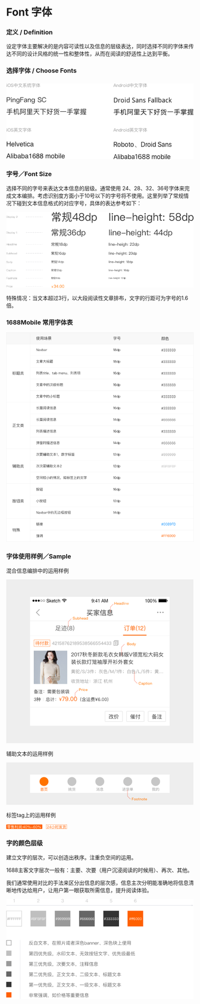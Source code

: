 # Font  字体

### 

### 定义 / Definition

设定字体主要解决的是内容可读性以及信息的层级表达，同时选择不同的字体来传达不同的设计风格的统一性和整体性，从而在阅读的舒适性上达到平衡。

### 选择字体 / Choose Fonts

### ![](/assets/font1.png)

###  字号／Font Size

选择不同的字号来表达文本信息的层级。通常使用 24、28、32、36号字体来完成文本编排。考虑识别度方面小于10号以下的字号将不使用。这里列举了常规情况下碰到文本信息格式的对应字号，具体的表达参考如下：

![](/assets/font2.png)  
  
特殊情况：当文本超过3行，以大段阅读性文章排布，文字的行距可为字号的1.6倍。

  


### 1688Mobile 常用字体表

![](/assets/font3.png)





### 字体使用样例／Sample



混合信息编排中的运用样例

![](/assets/font4.png)

  
辅助文本的运用样例

![](/assets/font5.png)

  
标签tag上的运用样例

![](/assets/font6.png)

  


### 字的颜色层级



建立文字的层次，可以创造出秩序。注重负空间的运用。

1688主客文字层次一般有：主要、次要（用户沉浸阅读的时候用）、再次、其他。

我们通常使用对比的手法来区分出信息的层次感，信息主次分明能准确地将信息清晰地传达给用户，让用户第一眼获取所需信息，提升阅读体验。

![](/assets/font7.png)





